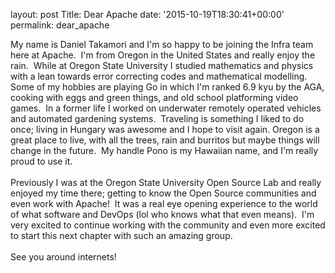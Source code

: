 
layout: post
Title: Dear Apache
date: '2015-10-19T18:30:41+00:00'
permalink: dear_apache

My name is Daniel Takamori and I'm so happy to be joining the Infra team here at Apache.&nbsp; I'm from Oregon in the United States and really enjoy the rain.&nbsp; While at Oregon State University I studied mathematics and physics with a lean towards error correcting codes and mathematical modelling.&nbsp; Some of my hobbies are playing Go in which I'm ranked 6.9 kyu by the AGA, cooking with eggs and green things, and old school platforming video games.&nbsp; In a former life I worked on underwater remotely operated vehicles and automated gardening systems.&nbsp; Traveling is something I liked to do once; living in Hungary was awesome and I hope to visit again. Oregon is a great place to live, with all the trees, rain and burritos but maybe things will change in the future.&nbsp; My handle Pono is my Hawaiian name, and I'm really proud to use it.<br /><br />Previously I was at the Oregon State University Open Source Lab and really enjoyed my time there; getting to know the Open Source communities and even work with Apache!&nbsp; It was a real eye opening experience to the world of what software and DevOps (lol who knows what that even means).&nbsp; I'm very excited to continue working with the community and even more excited to start this next chapter with such an amazing group.<br /><br />See you around internets!<br />
